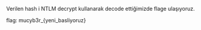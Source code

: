Verilen hash i NTLM decrypt kullanarak decode ettiğimizde flage ulaşıyoruz.

flag: mucyb3r_{yeni_basliyoruz}